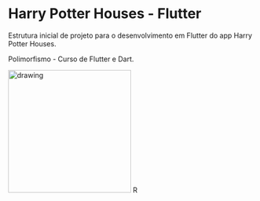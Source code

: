 # Harry Potter Houses - Flutter

Estrutura inicial de projeto para o desenvolvimento em Flutter do app Harry Potter Houses.

Polimorfismo - Curso de Flutter e Dart.

<img src="https://github.com/lucasfv1/imagens-publicas/blob/main/harry-potter-house-flutter.gif" alt="drawing" width="250"/>
R
